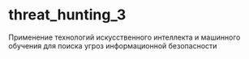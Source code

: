 # threat_hunting_3
Применение технологий искусственного интеллекта и машинного обучения для поиска угроз информационной безопасности
